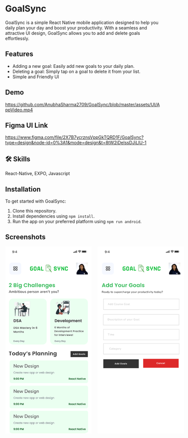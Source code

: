 
# GoalSync

GoalSync is a simple React Native mobile application designed to help you daily plan your day and boost your productivity. With a seamless and attractive UI design, GoalSync allows you to add and delete goals effortlessly.



## Features

- Adding a new goal: Easily add new goals to your daily plan.
- Deleting a goal: Simply tap on a goal to delete it from your list.
- Simple and Friendly UI

## Demo
https://github.com/AnubhaSharma2709/GoalSync/blob/master/assets/UI/AppVideo.mp4

## Figma UI Link
https://www.figma.com/file/2X7B7ycrznsVppGkTQRD1F/GoalSync?type=design&node-id=0%3A1&mode=design&t=8tW2iDelssDJiLlU-1

## 🛠 Skills
React-Native, EXPO, Javascript

## Installation
To get started with GoalSync:

1. Clone this repository.
2. Install dependencies using `npm install`.
3. Run the app on your preferred platform using `npm run android`.

## Screenshots

<div style="display: flex;">
  <img src="https://github.com/AnubhaSharma2709/GoalSync/blob/master/assets/UI/HomeScreen.png?raw=true" alt="App Screenshot" width="300" height="600" style="margin-right: 20px;">
  <img src="https://github.com/AnubhaSharma2709/GoalSync/blob/master/assets/UI/HomeScreen-1.png?raw=true" alt="App Screenshot" width="300" height="600">
</div>

